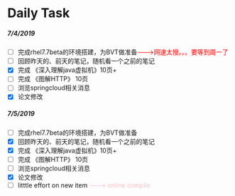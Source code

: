 # Daily Task

##### 7/4/2019
- [ ] 完成rhel7.7beta的环境搭建，为BVT做准备<font color=red>--->网速太慢。。。要等到周一了</font>
- [ ] 回顾昨天的、前天的笔记，随机看一个之前的笔记
- [x] 完成 《深入理解java虚拟机》10页+
- [ ] 完成 《图解HTTP》 10页
- [ ] 浏览springcloud相关消息
- [x] 论文修改

##### 7/5/2019

- [ ] 完成rhel7.7beta的环境搭建，为BVT做准备
- [x] 回顾昨天的、前天的笔记，随机看一个之前的笔记
- [x] 完成 《深入理解java虚拟机》10页+
- [ ] 完成 《图解HTTP》 10页
- [ ] 浏览springcloud相关消息
- [x] 论文修改
- [ ] litttle effort on new item <font color=pink>---> online compile</font>
